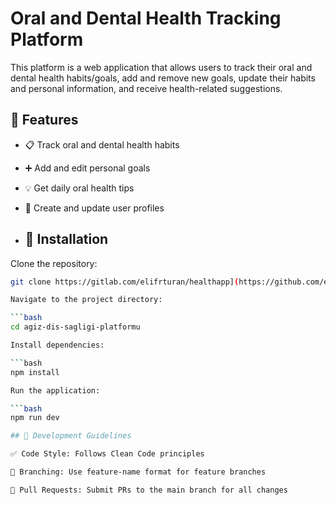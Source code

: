 # Oral and Dental Health Tracking Platform

This platform is a web application that allows users to track their oral and dental health habits/goals, add and remove new goals, update their habits and personal information, and receive health-related suggestions.

## 🚀 Features

- 📋 Track oral and dental health habits  
- ➕ Add and edit personal goals  
- 💡 Get daily oral health tips  
- 👤 Create and update user profiles

- ## 📌 Installation

Clone the repository:

```bash
git clone https://gitlab.com/elifrturan/healthapp](https://github.com/elifrturan/Dental-Health-App

Navigate to the project directory:

```bash
cd agiz-dis-sagligi-platformu

Install dependencies:

```bash
npm install

Run the application:

```bash
npm run dev

## 🌱 Development Guidelines

✅ Code Style: Follows Clean Code principles

🌿 Branching: Use feature-name format for feature branches

🔁 Pull Requests: Submit PRs to the main branch for all changes
